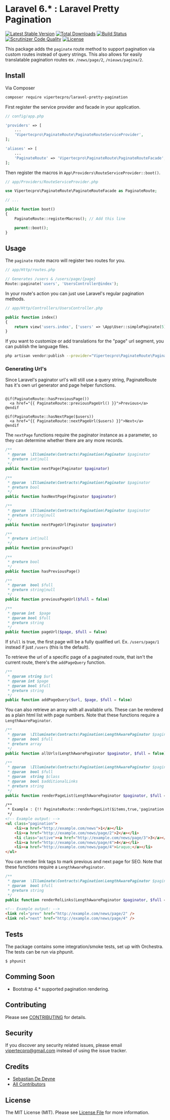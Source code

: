 # Laravel 6.* : Laravel Pretty Pagination 

[![Latest Stable Version](https://poser.pugx.org/vipertecpro/laravel-pretty-pagination/v/stable)](https://packagist.org/packages/vipertecpro/laravel-pretty-pagination)
[![Total Downloads](https://poser.pugx.org/vipertecpro/laravel-pretty-pagination/downloads)](https://packagist.org/packages/vipertecpro/laravel-pretty-pagination)
[![Build Status](https://travis-ci.org/vipertecpro/laravel-pretty-pagination.svg?branch=master)](https://travis-ci.org/vipertecpro/laravel-pretty-pagination)
[![Scrutinizer Code Quality](https://scrutinizer-ci.com/g/vipertecpro/laravel-pretty-pagination/badges/quality-score.png?b=master)](https://scrutinizer-ci.com/g/vipertecpro/laravel-pretty-pagination/?branch=master)
[![License](https://poser.pugx.org/vipertecpro/laravel-pretty-pagination/license)](https://packagist.org/packages/vipertecpro/laravel-pretty-pagination)

This package adds the `paginate` route method to support pagination via custom routes instead of query strings. This also allows for easily translatable pagination routes ex. `/news/page/2`, `/nieuws/pagina/2`.
## Install
Via Composer
``` bash
composer require vipertecpro/laravel-pretty-pagination
```

First register the service provider and facade in your application.

```php
// config/app.php

'providers' => [
    ...
    'Vipertecpro\PaginateRoute\PaginateRouteServiceProvider',
];

'aliases' => [
    ...
    'PaginateRoute' => 'Vipertecpro\PaginateRoute\PaginateRouteFacade',
];
```

Then register the macros in `App\Providers\RouteServiceProvider::boot()`.

```php
// app/Providers/RouteServiceProvider.php

use Vipertecpro\PaginateRoute\PaginateRouteFacade as PaginateRoute;

// ...

public function boot()
{
    PaginateRoute::registerMacros(); // Add this line

    parent::boot();
}
```

## Usage

The `paginate` route macro will register two routes for you.

```php
// app/Http/routes.php

// Generates /users & /users/page/{page}
Route::paginate('users', 'UsersController@index');

```

In your route's action you can just use Laravel's regular pagination methods.

```php
// app/Http/Controllers/UsersController.php

public function index()
{
    return view('users.index', ['users' => \App\User::simplePaginate(5)]);
}
```

If you want to customize or add translations for the "page" url segment, you can publish the language files.

``` bash
php artisan vendor:publish --provider="Vipertecpro\PaginateRoute\PaginateRouteServiceProvider"
```

### Generating Url's

Since Laravel's paginator url's will still use a query string, PaginateRoute has it's own url generator and page helper functions.

```

@if(PaginateRoute::hasPreviousPage())
  <a href="{{ PaginateRoute::previousPageUrl() }}">Previous</a>
@endif

@if(PaginateRoute::hasNextPage($users))
  <a href="{{ PaginateRoute::nextPageUrl($users) }}">Next</a>
@endif
```

The `nextPage` functions require the paginator instance as a parameter, so they can determine whether there are any more records.

```php
/**
 * @param  \Illuminate\Contracts\Pagination\Paginator $paginator
 * @return int|null
 */
public function nextPage(Paginator $paginator)
```

```php
/**
 * @param  \Illuminate\Contracts\Pagination\Paginator $paginator
 * @return bool
 */
public function hasNextPage(Paginator $paginator)
```

```php
/**
 * @param  \Illuminate\Contracts\Pagination\Paginator $paginator
 * @return string|null
 */
public function nextPageUrl(Paginator $paginator)
```

```php
/**
 * @return int|null
 */
public function previousPage()
```

```php
/**
 * @return bool
 */
public function hasPreviousPage()
```

```php
/**
 * @param  bool $full
 * @return string|null
 */
public function previousPageUrl($full = false)
```

```php
/**
 * @param int  $page
 * @param bool $full
 * @return string
 */
public function pageUrl($page, $full = false)
```

If `$full` is true, the first page will be a fully qualified url. Ex. `/users/page/1` instead if just `/users` (this is the default).

To retrieve the url of a specific page of a paginated route, that isn't the current route, there's the `addPageQuery` function.

```php
/**
 * @param string $url
 * @param int $page
 * @param bool $full
 * @return string
 */
public function addPageQuery($url, $page, $full = false)
```

You can also retrieve an array with all available urls. These can be rendered as a plain html list with page numbers. Note that these functions require a `LengthAwarePaginator`.

```php
/**
 * @param  \Illuminate\Contracts\Pagination\LengthAwarePaginator $paginator
 * @param  bool $full
 * @return array
 */
public function allUrls(LengthAwarePaginator $paginator, $full = false)
```

```php
/**
 * @param  \Illuminate\Contracts\Pagination\LengthAwarePaginator $paginator
 * @param  bool $full
 * @param  string $class
 * @param  bool $additionalLinks
 * @return string
 */
public function renderPageList(LengthAwarePaginator $paginator, $full = false, $class = null, $additionalLinks = false)

```

```html
/**
 * Example : {!! PaginateRoute::renderPageList($items,true,'pagination',true) !!}
 */
<!-- Example output: -->
<ul class="pagination">
    <li><a href="http://example.com/news">1</a></li>
    <li><a href="http://example.com/news/page/2">2</a></li>
    <li class="active"><a href="http://example.com/news/page/3">3</a></li>
    <li><a href="http://example.com/news/page/4">4</a></li>
    <li><a href="http://example.com/news/page/4">&raquo;</a></li>
</ul>
```

You can render link tags to mark previous and next page for SEO. Note that these functions require a `LengthAwarePaginator`.

```php
/**
 * @param  \Illuminate\Contracts\Pagination\LengthAwarePaginator $paginator
 * @param  bool $full
 * @return string
 */
public function renderRelLinks(LengthAwarePaginator $paginator, $full = false)
```

```html
<!-- Example output: -->
<link rel="prev" href="http://example.com/news/page/2" />
<link rel="next" href="http://example.com/news/page/4" />
```

## Tests

The package contains some integration/smoke tests, set up with Orchestra. The tests can be run via phpunit.

```
$ phpunit
```

## Comming Soon
 - Bootstrap 4.* supported pagination rendering.

## Contributing

Please see [CONTRIBUTING](CONTRIBUTING.md) for details.

## Security

If you discover any security related issues, please email vipertecpro@gmail.com instead of using the issue tracker.

## Credits

- [Sebastian De Deyne](https://github.com/sebastiandedeyne)
- [All Contributors](../../contributors)

## License

The MIT License (MIT). Please see [License File](LICENSE.md) for more information.
